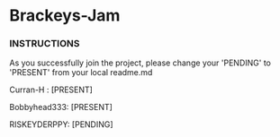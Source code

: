 # Brackeys-Jam

### INSTRUCTIONS 

As you successfully join the project, please change your 'PENDING' to 'PRESENT' from your local readme.md

Curran-H : [PRESENT]

Bobbyhead333: [PRESENT]

RISKEYDERPPY: [PENDING]
